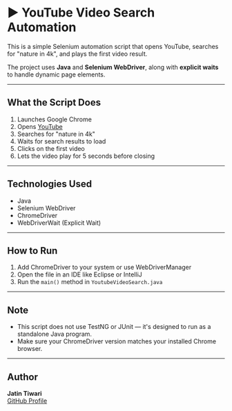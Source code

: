 # ▶️ YouTube Video Search Automation

This is a simple Selenium automation script that opens YouTube, searches for "nature in 4k", and plays the first video result.

The project uses **Java** and **Selenium WebDriver**, along with **explicit waits** to handle dynamic page elements.

---

## What the Script Does

1. Launches Google Chrome
2. Opens [YouTube](https://www.youtube.com)
3. Searches for "nature in 4k"
4. Waits for search results to load
5. Clicks on the first video
6. Lets the video play for 5 seconds before closing

---

## Technologies Used

- Java
- Selenium WebDriver
- ChromeDriver
- WebDriverWait (Explicit Wait)

---

## How to Run

1. Add ChromeDriver to your system or use WebDriverManager
2. Open the file in an IDE like Eclipse or IntelliJ
3. Run the `main()` method in `YoutubeVideoSearch.java`

---

## Note

- This script does not use TestNG or JUnit — it's designed to run as a standalone Java program.
- Make sure your ChromeDriver version matches your installed Chrome browser.

---

## Author

**Jatin Tiwari**  
[GitHub Profile](https://github.com/jatintiwari234)
